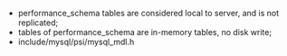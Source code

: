 * performance_schema tables are considered local to server, and is not replicated;
* tables of performance_schema are in-memory tables, no disk write;
* include/mysql/psi/mysql_mdl.h
